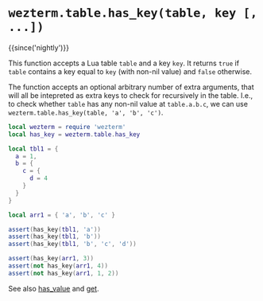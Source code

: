 # `wezterm.table.has_key(table, key [, ...])`

{{since('nightly')}}

This function accepts a Lua table `table` and a key `key`.
It returns `true` if `table` contains a key equal to `key` (with non-nil value)
and `false` otherwise.

The function accepts an optional arbitrary number of extra arguments, that will
all be intepreted as extra keys to check for recursively in the table. I.e., to
check whether `table` has any non-nil value at `table.a.b.c`, we can use
`wezterm.table.has_key(table, 'a', 'b', 'c')`.

```lua
local wezterm = require 'wezterm'
local has_key = wezterm.table.has_key

local tbl1 = {
  a = 1,
  b = {
    c = {
      d = 4
    }
  }
}

local arr1 = { 'a', 'b', 'c' }

assert(has_key(tbl1, 'a'))
assert(has_key(tbl1, 'b'))
assert(has_key(tbl1, 'b', 'c', 'd'))

assert(has_key(arr1, 3))
assert(not has_key(arr1, 4))
assert(not has_key(arr1, 1, 2))
```

See also [has_value](has_value.md) and [get](get.md).
